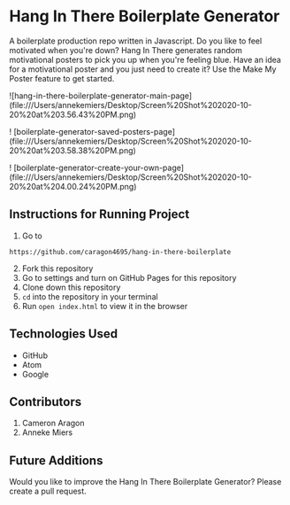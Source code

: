 # Hang In There Boilerplate Generator

A boilerplate production repo written in Javascript. Do you like to feel motivated when you're down? Hang In There generates random motivational posters to pick you up when you're feeling blue. Have an idea for a motivational poster and you just need to create it? Use the Make My Poster feature to get started.

![hang-in-there-boilerplate-generator-main-page] (file:///Users/annekemiers/Desktop/Screen%20Shot%202020-10-20%20at%203.56.43%20PM.png)

! [boilerplate-generator-saved-posters-page] (file:///Users/annekemiers/Desktop/Screen%20Shot%202020-10-20%20at%203.58.38%20PM.png)

! [boilerplate-generator-create-your-own-page] (file:///Users/annekemiers/Desktop/Screen%20Shot%202020-10-20%20at%204.00.24%20PM.png)

## Instructions for Running Project

1. Go to
```
https://github.com/caragon4695/hang-in-there-boilerplate
```
2. Fork this repository
3. Go to settings and turn on GitHub Pages for this repository
4. Clone down this repository
5. `cd` into the repository in your terminal
6. Run `open index.html` to view it in the browser

## Technologies Used

* GitHub
* Atom
* Google

## Contributors

1. Cameron Aragon
2. Anneke Miers

## Future Additions

Would you like to improve the Hang In There Boilerplate Generator? Please create a pull request.
